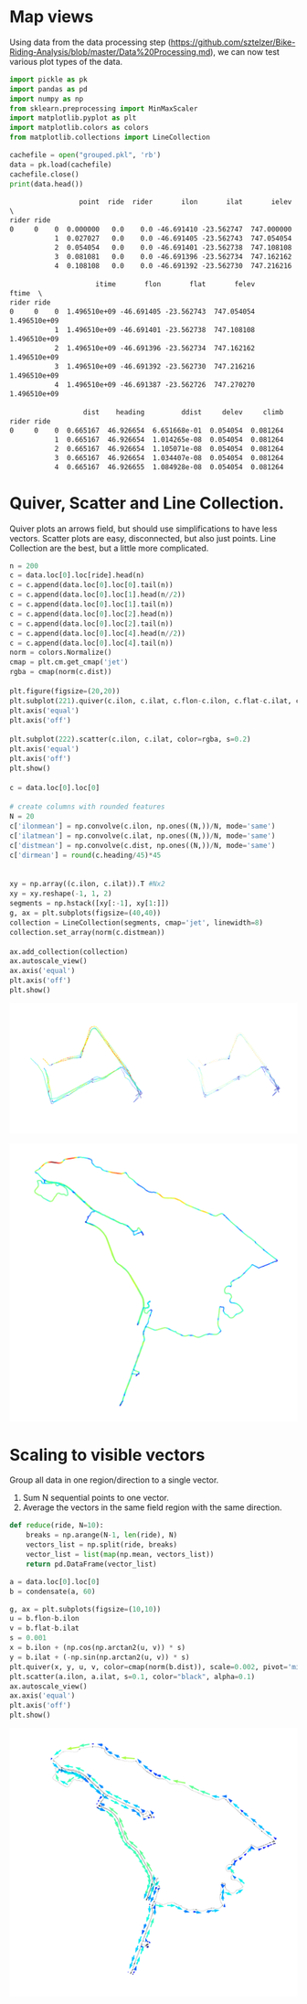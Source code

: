 
# Map views
Using data from the data processing step (https://github.com/sztelzer/Bike-Riding-Analysis/blob/master/Data%20Processing.md), we can now test various plot types of the data.


```python
import pickle as pk
import pandas as pd
import numpy as np
from sklearn.preprocessing import MinMaxScaler
import matplotlib.pyplot as plt
import matplotlib.colors as colors
from matplotlib.collections import LineCollection
```


```python
cachefile = open("grouped.pkl", 'rb')
data = pk.load(cachefile)
cachefile.close()
print(data.head())
```

                     point  ride  rider       ilon       ilat       ielev  \
    rider ride                                                              
    0     0    0  0.000000   0.0    0.0 -46.691410 -23.562747  747.000000   
               1  0.027027   0.0    0.0 -46.691405 -23.562743  747.054054   
               2  0.054054   0.0    0.0 -46.691401 -23.562738  747.108108   
               3  0.081081   0.0    0.0 -46.691396 -23.562734  747.162162   
               4  0.108108   0.0    0.0 -46.691392 -23.562730  747.216216   
    
                         itime       flon       flat       felev         ftime  \
    rider ride                                                                   
    0     0    0  1.496510e+09 -46.691405 -23.562743  747.054054  1.496510e+09   
               1  1.496510e+09 -46.691401 -23.562738  747.108108  1.496510e+09   
               2  1.496510e+09 -46.691396 -23.562734  747.162162  1.496510e+09   
               3  1.496510e+09 -46.691392 -23.562730  747.216216  1.496510e+09   
               4  1.496510e+09 -46.691387 -23.562726  747.270270  1.496510e+09   
    
                      dist    heading         ddist     delev     climb  
    rider ride                                                           
    0     0    0  0.665167  46.926654  6.651668e-01  0.054054  0.081264  
               1  0.665167  46.926654  1.014265e-08  0.054054  0.081264  
               2  0.665167  46.926654  1.105071e-08  0.054054  0.081264  
               3  0.665167  46.926654  1.034407e-08  0.054054  0.081264  
               4  0.665167  46.926655  1.084928e-08  0.054054  0.081264  


# Quiver, Scatter and Line Collection.
Quiver plots an arrows field, but should use simplifications to have less vectors.
Scatter plots are easy, disconnected, but also just points.
Line Collection are the best, but a little more complicated.


```python
n = 200
c = data.loc[0].loc[ride].head(n)
c = c.append(data.loc[0].loc[0].tail(n))
c = c.append(data.loc[0].loc[1].head(n//2))
c = c.append(data.loc[0].loc[1].tail(n))
c = c.append(data.loc[0].loc[2].head(n))
c = c.append(data.loc[0].loc[2].tail(n))
c = c.append(data.loc[0].loc[4].head(n//2))
c = c.append(data.loc[0].loc[4].tail(n))
norm = colors.Normalize()
cmap = plt.cm.get_cmap('jet')
rgba = cmap(norm(c.dist))

plt.figure(figsize=(20,20))
plt.subplot(221).quiver(c.ilon, c.ilat, c.flon-c.ilon, c.flat-c.ilat, color=rgba, units='xy', angles='xy', scale=1, pivot='tail')
plt.axis('equal')
plt.axis('off')

plt.subplot(222).scatter(c.ilon, c.ilat, color=rgba, s=0.2)
plt.axis('equal')
plt.axis('off')
plt.show()

c = data.loc[0].loc[0]

# create columns with rounded features
N = 20
c['ilonmean'] = np.convolve(c.ilon, np.ones((N,))/N, mode='same')
c['ilatmean'] = np.convolve(c.ilat, np.ones((N,))/N, mode='same')
c['distmean'] = np.convolve(c.dist, np.ones((N,))/N, mode='same')
c['dirmean'] = round(c.heading/45)*45


xy = np.array((c.ilon, c.ilat)).T #Nx2
xy = xy.reshape(-1, 1, 2)
segments = np.hstack([xy[:-1], xy[1:]])
g, ax = plt.subplots(figsize=(40,40))
collection = LineCollection(segments, cmap='jet', linewidth=8)
collection.set_array(norm(c.distmean))

ax.add_collection(collection)
ax.autoscale_view()
ax.axis('equal')
plt.axis('off')
plt.show()


```


![png](output_4_0.png)



![png](output_4_1.png)


# Scaling to visible vectors

Group all data in one region/direction to a single vector.
1. Sum N sequential points to one vector.
2. Average the vectors in the same field region with the same direction.


```python
def reduce(ride, N=10):
    breaks = np.arange(N-1, len(ride), N)
    vectors_list = np.split(ride, breaks)
    vector_list = list(map(np.mean, vectors_list))
    return pd.DataFrame(vector_list)
```


```python
a = data.loc[0].loc[0]
b = condensate(a, 60)
```


```python
g, ax = plt.subplots(figsize=(10,10))
u = b.flon-b.ilon
v = b.flat-b.ilat
s = 0.001
x = b.ilon + (np.cos(np.arctan2(u, v)) * s)
y = b.ilat + (-np.sin(np.arctan2(u, v)) * s)
plt.quiver(x, y, u, v, color=cmap(norm(b.dist)), scale=0.002, pivot='mid')
plt.scatter(a.ilon, a.ilat, s=0.1, color="black", alpha=0.1)
ax.autoscale_view()
ax.axis('equal')
plt.axis('off')
plt.show()


```


![png](output_9_0.png)

